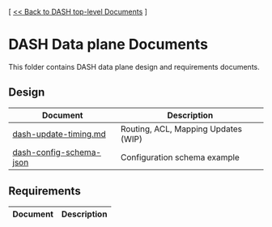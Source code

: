 [ [ << Back to DASH top-level Documents](../README.md#contents) ]

# DASH Data plane Documents
This folder contains DASH data plane design and requirements documents.

## Design

| Document                                               | Description                                |
| ------------------------------------------------------ | ------------------------------------------ |
|[dash-update-timing.md](dash-update-timing.md)          |Routing, ACL, Mapping Updates (WIP)         |
|[dash-config-schema-json](dash-config-schema-json.md)   |Configuration schema example                |



## Requirements

| Document                                               | Description                                |
| ------------------------------------------------------ | ------------------------------------------ |